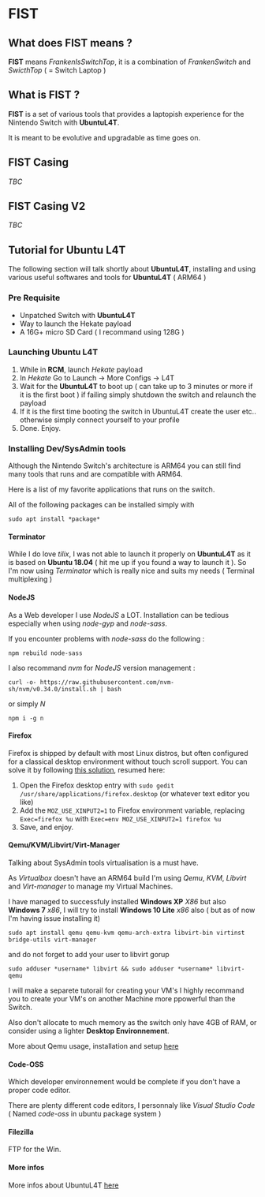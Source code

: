 # FIST

## What does FIST means ?

**FIST** means *FrankenIsSwitchTop*, it is a combination of *FrankenSwitch* and *SwicthTop* ( = Switch Laptop )

## What is FIST ?

**FIST** is a set of various tools that provides a laptopish experience for the Nintendo Switch with **UbuntuL4T**.

It is meant to be evolutive and upgradable as time goes on.

## FIST Casing

*TBC*

## FIST Casing V2

*TBC*

## Tutorial for Ubuntu L4T

The following section will talk shortly about **UbuntuL4T**, installing and using various useful softwares and tools for **UbuntuL4T** ( ARM64 )

### Pre Requisite 

- Unpatched Switch with **UbuntuL4T**
- Way to launch the Hekate payload
- A 16G+ micro SD Card ( I recommand using 128G )

### Launching Ubuntu L4T

1. While in **RCM**, launch *Hekate* payload
2. In *Hekate* Go to Launch -> More Configs -> L4T
3. Wait for the **UbuntuL4T** to boot up ( can take up to 3 minutes or more if it is the first boot ) if failing simply shutdown the switch and relaunch the payload
4. If it is the first time booting the switch in UbuntuL4T create the user etc.. otherwise simply connect yourself to your profile
5. Done. Enjoy.

### Installing Dev/SysAdmin tools

Although the Nintendo Switch's architecture is ARM64 you can still find many tools that runs and are compatible with ARM64.

Here is a list of my favorite applications that runs on the switch.

All of the following packages can be installed simply with 

```
sudo apt install *package*
```

#### Terminator

While I do love *tilix*, I was not able to launch it properly on **UbuntuL4T** as it is based on **Ubuntu 18.04** ( hit me up if you found a way to launch it ).
So I'm now using *Terminator* which is really nice and suits my needs ( Terminal multiplexing )

#### NodeJS

As a Web developer I use *NodeJS* a LOT.
Installation can be tedious especially when using *node-gyp* and *node-sass*.

If you encounter problems with *node-sass* do the following :

```
npm rebuild node-sass
```

I also recommand *nvm* for *NodeJS* version management :

```
curl -o- https://raw.githubusercontent.com/nvm-sh/nvm/v0.34.0/install.sh | bash
```

or simply *N*

```
npm i -g n
```

#### Firefox

Firefox is shipped by default with most Linux distros, but often configured for a classical desktop environment without touch scroll support. You can solve it by following [this solution](https://askubuntu.com/questions/853910/ubuntu-16-and-touchscreen-scrolling-in-firefox/886914#886914), resumed here:

1. Open the Firefox desktop entry with `sudo gedit /usr/share/applications/firefox.desktop` (or whatever text editor you like)
2. Add the `MOZ_USE_XINPUT2=1` to Firefox environment variable, replacing `Exec=firefox %u` with `Exec=env MOZ_USE_XINPUT2=1 firefox %u`
3. Save, and enjoy.

#### Qemu/KVM/Libvirt/Virt-Manager

Talking about SysAdmin tools virtualisation is a must have.

As *Virtualbox* doesn't have an ARM64 build I'm using *Qemu*, *KVM*, *Libvirt* and *Virt-manager* to manage my Virtual Machines.

I have managed to successfuly installed **Windows XP** *X86* but also **Windows 7** *x86*, I will try to install **Windows 10 Lite** *x86* also ( but as of now I'm having issue installing it)

```
sudo apt install qemu qemu-kvm qemu-arch-extra libvirt-bin virtinst bridge-utils virt-manager
```

and do not forget to add your user to libvirt gorup

```
sudo adduser *username* libvirt && sudo adduser *username* libvirt-qemu
```

I will make a separete tutorail for creating your VM's I highly recommand you to create your VM's on another Machine more ppowerful than the Switch. 

Also don't allocate to much memory as the switch only have 4GB of RAM, or consider using a lighter **Desktop Environnement**.

More about Qemu usage, installation and setup [here](https://github.com/Azkali/FIST/blob/master/Qemu/qemu.md)

#### Code-OSS

Which developer environnement would be complete if you don't have a proper code editor.

There are plenty different code editors, I personnaly like *Visual Studio Code* ( Named *code-oss* in ubuntu package system )

#### Filezilla

FTP for the Win.

#### More infos

More infos about UbuntuL4T [here](https://github.com/Azkali/FIST/blob/master/Ubuntu/ubuntu.md)
